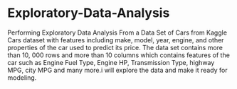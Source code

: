 # Exploratory-Data-Analysis
Performing Exploratory Data Analysis From a Data Set of Cars from Kaggle 
Cars dataset with features including make, model, year, engine, and other properties of the car used to predict its price.
The data set contains more than 10, 000 rows and more than 10 columns which contains features of the car such as Engine Fuel Type, Engine HP, Transmission Type, highway MPG, city MPG and many more.i will explore the data and make it ready for modeling.
